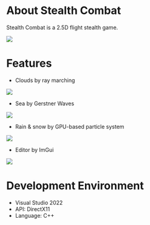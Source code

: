 # About Stealth Combat

Stealth Combat is a 2.5D flight stealth game.

![](https://user-images.githubusercontent.com/52908352/162648349-ed6987ac-ca81-45c6-a883-ba932accb541.png)

# Features

* Clouds by ray marching

![](https://user-images.githubusercontent.com/52908352/162648517-7431e81f-08dd-487d-bef1-076b4e987906.png)

* Sea by Gerstner Waves

![](https://user-images.githubusercontent.com/52908352/162648846-8fdf58ac-1c61-467e-9719-195638b1dad7.png)

* Rain & snow by GPU-based particle system

![](https://user-images.githubusercontent.com/52908352/168458924-e8e084d6-5b2c-4cd9-bb58-e979acd6001f.png)

* Editor by ImGui

![](https://user-images.githubusercontent.com/52908352/162648870-b0abdf44-e4dc-46be-b158-d1d96906bf21.png)

# Development Environment

* Visual Studio 2022
* API: DirectX11
* Language: C++
